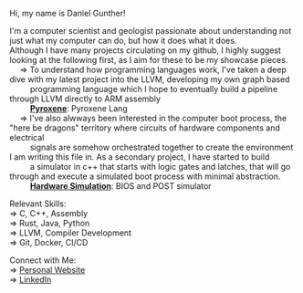 Hi, my name is Daniel Gunther!<br />

I'm a computer scientist and geologist passionate about understanding not just what my computer can do, but how it does what it does. <br />
Although I have many projects circulating on my github, I highly suggest looking at the following first, as I aim for these to be my showcase pieces. <br />
&emsp; => To understand how programming languages work, I've taken a deep dive with my latest project into the LLVM, developing my own graph based <br />
&emsp; &emsp; programming language which I hope to eventually build a pipeline through LLVM directly to ARM assembly <br />
&emsp; &emsp; **[Pyroxene](https://github.com/dgunther2001/pyroxene_lang)**: Pyroxene Lang <br />
&emsp; => I've also alwways been interested in the computer boot process, the "here be dragons" territory where circuits of hardware components and electrical <br />
&emsp; &emsp; signals are somehow orchestrated together to create the environment I am writing this file in. As a secondary project, I have started to build <br />
&emsp; &emsp; a simulator in c++ that starts with logic gates and latches, that will go through and execute a simulated boot process with minimal abstraction. <br />
&emsp; &emsp; **[Hardware Simulation](https://github.com/dgunther2001/BIOS_Hardware_Simulation)**: BIOS and POST simulator <br />

Relevant Skills: <br />
=> C, C++, Assembly <br />
=> Rust, Java, Python <br />
=> LLVM, Compiler Development <br />
=> Git, Docker, CI/CD <br />

Connect with Me: <br />
=> [Personal Website](https://danielgunther.com) <br />
=> [LinkedIn](https://www.linkedin.com/in/daniel-gunther-1b035a221/) <br />